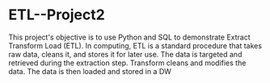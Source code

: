 # ETL--Project2
This project's objective is to use Python and SQL to demonstrate Extract Transform Load (ETL). In computing, ETL is a standard procedure that takes raw data, cleans it, and stores it for later use. The data is targeted and retrieved during the extraction step. Transform cleans and modifies the data. The data is then loaded and stored in a DW
